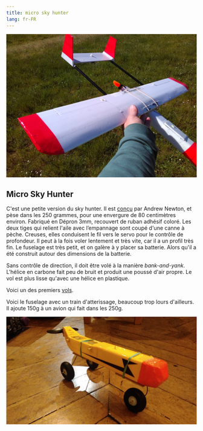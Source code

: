 ```yaml
---
title: micro sky hunter
lang: fr-FR
---
```


![](micro_sky_hunter.jpg)

## Micro Sky Hunter

C'est une petite version du sky hunter. Il est [conçu](http://newtonairlines.blogspot.com/search/label/-%20Micro%20Skyhunter) par Andrew Newton, et pèse dans les 250 grammes, pour une envergure de 80 centimètres environ.  Fabriqué en Dépron 3mm, recouvert de ruban adhésif coloré.  Les deux tiges qui relient l'aile avec l’empannage sont coupé d'une canne à pèche. Creuses, elles conduisent le fil vers le servo pour le contrôle de profondeur.   Il peut à la fois voler lentement et très vite, car il a un profil très fin. Le fuselage est très petit, et on galère à y placer sa batterie. Alors qu'il a été construit autour des dimensions de la batterie.

Sans contrôle de direction, il doit être volé à la manière *bank-and-yank*. L'hélice en carbone fait peu de bruit et produit une poussé d'air propre. Le vol est plus lisse qu'avec une hélice en plastique.


Voici un des premiers [vols](https://photos.app.goo.gl/zpXVDPHK7i6VReHq9). 

Voici le fuselage avec un train d'atterissage, beaucoup trop lours d'ailleurs. Il ajoute 150g à un avion qui fait dans les 250g.

![](micro-sky-hunter-wheels.jpeg)
